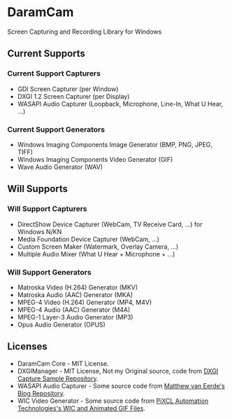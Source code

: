 # DaramCam
Screen Capturing and Recording Library for Windows

## Current Supports
### Current Support Capturers
* GDI Screen Capturer (per Window)
* DXGI 1.2 Screen Capturer (per Display)
* WASAPI Audio Capturer (Loopback, Microphone, Line-In, What U Hear, ...)

### Current Support Generators
* Windows Imaging Components Image Generator (BMP, PNG, JPEG, TIFF)
* Windows Imaging Components Video Generator (GIF)
* Wave Audio Generator (WAV)

## Will Supports
### Will Support Capturers
* DirectShow Device Capturer (WebCam, TV Receive Card, ...) for Windows N/KN
* Media Foundation Device Capturer (WebCam, ...)
* Custom Screen Maker (Watermark, Overlay Camera, ...)
* Multiple Audio Mixer (What U Hear + Microphone + ...)

### Will Support Generators
* Matroska Video (H.264) Generator (MKV)
* Matroska Audio (AAC) Generator (MKA)
* MPEG-4 Video (H.264) Generator (MP4, M4V)
* MPEG-4 Audio (AAC) Generator (M4A)
* MPEG-1 Layer-3 Audio Generator (MP3)
* Opus Audio Generator (OPUS)

## Licenses
* DaramCam Core - MIT License.
* DXGIManager - MIT License, Not my Original source, code from [DXGI Capture Sample Repository](https://github.com/pgurenko/DXGICaptureSample).
* WASAPI Audio Capturer - Some source code from [Matthew van Eerde's Blog Repository](https://github.com/mvaneerde/blog/tree/master/loopback-capture).
* WIC Video Generator - Some source code from [PiXCL Automation Technologies's WIC and Animated GIF Files](http://pixcl.com/WIC-and-Animated-GIF-Files.htm).